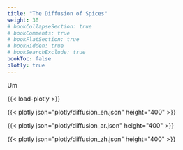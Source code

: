 ```yaml
---
title: "The Diffusion of Spices"
weight: 30
# bookCollapseSection: true
# bookComments: true
# bookFlatSection: true
# bookHidden: true
# bookSearchExclude: true
bookToc: false
plotly: true
---
```


Um

{{< load-plotly >}}

{{< plotly json="plotly/diffusion_en.json" height="400" >}}

{{< plotly json="plotly/diffusion_ar.json" height="400" >}}

{{< plotly json="plotly/diffusion_zh.json" height="400" >}}